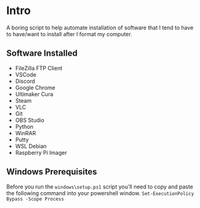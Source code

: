 # Intro
A boring script to help automate installation of software that I tend to have to have/want to install after I format my computer.

## Software Installed
- FileZilla FTP Client
- VSCode
- Discord
- Google Chrome
- Ultimaker Cura
- Steam
- VLC
- Git
- OBS Studio
- Python
- WinRAR
- Putty
- WSL Debian
- Raspberry Pi Imager

## Windows Prerequisites
Before you run the `windows\setup.ps1` script you'll need to copy and paste the following command into your powershell window.
`Set-ExecutionPolicy Bypass -Scope Process`